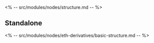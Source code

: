 <% -- src/modules/nodes/structure.md -- %>

## Standalone

<% -- src/modules/nodes/eth-derivatives/basic-structure.md -- %>